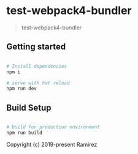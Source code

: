 
# test-webpack4-bundler

> test-webpack4-bundler

## Getting started

```bash

# Install dependencies
npm i

# serve with hot reload
npm run dev

```

## Build Setup

```bash

# build for production environment
npm run build


```

Copyright (c) 2019-present Ramirez
